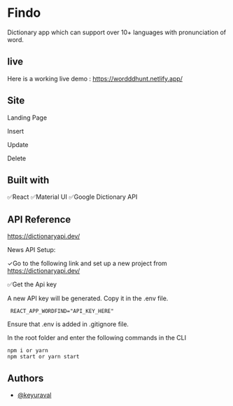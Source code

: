 
# Findo
Dictionary app which can support over 10+ languages with pronunciation of word.



## live
Here is a working live demo : https://wordddhunt.netlify.app/
## Site

Landing Page

Insert

Update

Delete
## Built with
✅React
✅Material UI
✅Google Dictionary API
## API Reference

https://dictionaryapi.dev/

News API Setup:

✓Go to the following link and set up a new project from https://dictionaryapi.dev/

✅Get the Api key

A new API key will be generated. Copy it in the .env file.

     REACT_APP_WORDFIND="API_KEY_HERE"

Ensure that .env is added in .gitignore file.

In the root folder and enter the following commands in the CLI

    npm i or yarn
    npm start or yarn start

## Authors

- [@keyuraval](https://github.com/keyuraval)

